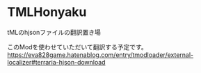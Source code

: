 # TMLHonyaku
tMLのhjsonファイルの翻訳置き場

このModを使わせていただいて翻訳する予定です。
https://eva828game.hatenablog.com/entry/tmodloader/external-localizer#terraria-hjson-download
